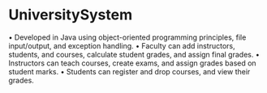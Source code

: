 # UniversitySystem
 • Developed in Java using object-oriented programming principles, file input/output, and exception handling.
 • Faculty can add instructors, students, and courses, calculate student grades, and assign final grades.
 • Instructors can teach courses, create exams, and assign grades based on student marks.
 • Students can register and drop courses, and view their grades.
